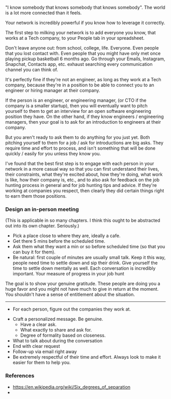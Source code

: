 
"I know somebody that knows somebody that knows somebody". The world is a lot more connected than it feels.

Your network is incredibly powerful if you know how to leverage it correctly.

The first step to milking your network is to add everyone you know, that works at a Tech company, to your People tab in your spreadsheet. 

Don't leave anyone out: from school, college, life. Everyone. Even people that you lost contact with. Even people that you might have only met once playing pickup basketball 6 months ago. Go through your Emails, Instagram, Snapchat, Contacts app, etc. exhaust searching every communication channel you can think of.

It's perfectly fine if they're not an engineer, as long as they work at a Tech company, because they're in a position to be able to connect you to an engineer or hiring manager at their company.

If the person is an engineer, or engineering manager, (or CTO if the company is a smaller startup), then you will eventually want to pitch yourself to them to get an interview for an open software engineering position they have. On the other hand, if they know engineers / engineering managers, then your goal is to ask for an introduction to engineers at their company.

But you aren't ready to ask them to do anything for you just yet. Both pitching yourself to them for a job / ask for introductions are big asks. They require time and effort to process, and isn't something that will be done quickly / easily for you unless they know you.

I've found that the best first step is to engage with each person in your network in a more casual way so that you can first understand their lives, their constraints, what they're excited about, how they're doing, what work is like, how their company is, etc., and to also ask for feedback on the job hunting process in general and for job hunting tips and advice. If they're working at companies you respect, then clearly they did certain things right to earn them those positions.

### Design an in-person meeting
(This is applicable in so many chapters. I think this ought to be abstracted out into its own chapter. Seriously.)

- Pick a place close to where they are, ideally a cafe.
- Get there 5 mins before the scheduled time.
- Ask them what they want a min or so before scheduled time (so that you can buy it for them).
- Be natural: first couple of minutes are usually small talk. Keep it this way, people need time to settle down and sip their drink. Give yourself the time to settle down mentally as well. Each conversation is incredibly important. Your measure of progress in your job hunt

The goal is to show your genuine gratitude. These people are doing you a huge favor and you might not have much to give in return at the moment. You shouldn't have a sense of entitlement about the situation. 

----

* For each person, figure out the companies they work at.
- Craft a personalized message. Be genuine.
	- Have a clear ask.
	- What exactly to share and ask for.
	- Degree of formality based on closeness.
- What to talk about during the conversation
- End with clear request
- Follow-up via email right away
- Be extremely respectful of their time and effort. Always look to make it easier for them to help you.

### References
- https://en.wikipedia.org/wiki/Six_degrees_of_separation
- 
